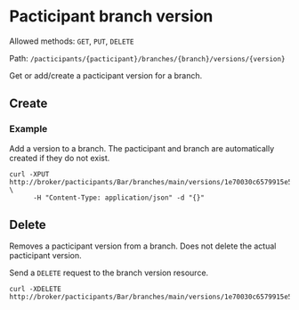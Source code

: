 # Pacticipant branch version

Allowed methods: `GET`, `PUT`, `DELETE`

Path: `/pacticipants/{pacticipant}/branches/{branch}/versions/{version}`

Get or add/create a pacticipant version for a branch.

## Create

### Example

Add a version to a branch. The pacticipant and branch are automatically created if they do not exist.

    curl -XPUT http://broker/pacticipants/Bar/branches/main/versions/1e70030c6579915e5ff56b107a0fd25cf5df7464 \
          -H "Content-Type: application/json" -d "{}"


## Delete

Removes a pacticipant version from a branch. Does not delete the actual pacticipant version.

Send a `DELETE` request to the branch version resource.

    curl -XDELETE http://broker/pacticipants/Bar/branches/main/versions/1e70030c6579915e5ff56b107a0fd25cf5df7464
